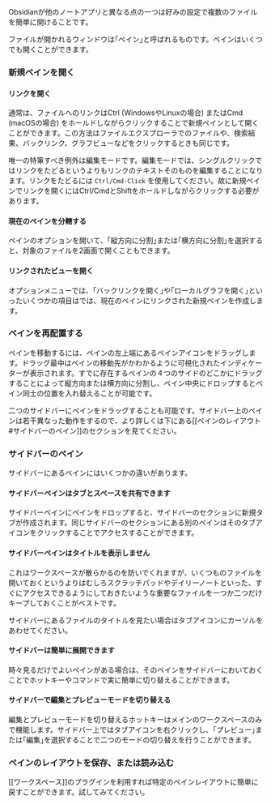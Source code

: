 Obsidianが他のノートアプリと異なる点の一つは好みの設定で複数のファイルを簡単に開けることです。

ファイルが開かれるウィンドウは｢ペイン｣と呼ばれるものです。ペインはいくつでも開くことができます。

### 新規ペインを開く

#### リンクを開く

通常は、ファイルへのリンクはCtrl (WindowsやLinuxの場合) またはCmd (macOSの場合) をホールドしながらクリックすることで新規ペインとして開くことができます。この方法はファイルエクスプローラでのファイルや、検索結果、バックリンク、グラフビューなどをクリックするときも同じです。

唯一の特筆すべき例外は編集モードです。編集モードでは、シングルクリックではリンクをたどるというよりもリンクのテキストそのものを編集することになります。リンクをたどるには `Ctrl/Cmd-Click` を使用してください。故に新規ペインでリンクを開くにはCtrl/CmdとShiftをホールドしながらクリックする必要があります。

#### 現在のペインを分轄する

ペインのオプションを開いて、｢縦方向に分割｣または｢横方向に分割｣を選択すると、対象のファイルを2画面で開くこともできます。

#### リンクされたビューを開く

オプションメニューでは、｢バックリンクを開く｣や｢ローカルグラフを開く｣といったいくつかの項目はでは、現在のペインにリンクされた新規ペインを作成します。

### ペインを再配置する

ペインを移動するには、ペインの左上端にあるペインアイコンをドラッグします。ドラッグ最中はペインの移動先がかわかるように可視化されたインディケーターが表示されます。すでに存在するペインの４つのサイドのどこかにドラッグすることによって縦方向または横方向に分割し、ペイン中央にドロップするとペイン同士の位置を入れ替えることが可能です。

二つのサイドバーにペインをドラッグすることも可能です。サイドバー上のペインは若干異なった動作をするので、より詳しくは下にある[[ペインのレイアウト#サイドバーのペイン]]のセクションを見てください。

### サイドバーのペイン

サイドバーにあるペインにはいくつかの違いがあります。

#### サイドバーペインはタブとスペースを共有できます

サイドバーペインにペインをドロップすると、サイドバーのセクションに新規タブが作成されます。同じサイドバーのセクションにある別のペインはそのタブアイコンをクリックすることでアクセスすることができます。

#### サイドバーペインはタイトルを表示しません

これはワークスペースが散らかるのを防いでくれますが、いくつものファイルを開いておくというよりはむしろスクラッチパッドやデイリーノートといった、すぐにアクセスできるようにしておきたいような重要なファイルを一つか二つだけキープしておくことがベストです。

サイドバーにあるファイルのタイトルを見たい場合はタブアイコンにカーソルをあわせてください。

#### サイドバーは簡単に展開できます

時々見るだけでよいペインがある場合は、そのペインをサイドバーにおいておくことでホットキーやコマンドで実に簡単に切り替えることができます。

#### サイドバーで編集とプレビューモードを切り替える

編集とプレビューモードを切り替えるホットキーはメインのワークスペースのみで機能します。サイドバー上ではタブアイコンを右クリックし、｢プレビュー｣または｢編集｣を選択することで二つのモードの切り替えを行うことができます。

### ペインのレイアウトを保存、または読み込む

[[ワークスペース]]のプラグインを利用すれば特定のペインレイアウトに簡単に戻すことができます。試してみてください。
